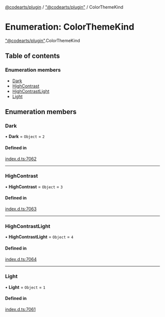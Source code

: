 [@codearts/plugin](../README.md) / ["@codearts/plugin"](../modules/_codearts_plugin_.md) / ColorThemeKind

# Enumeration: ColorThemeKind

["@codearts/plugin"](../modules/_codearts_plugin_.md).ColorThemeKind

## Table of contents

### Enumeration members

- [Dark](codearts_plugin_.ColorThemeKind.md#dark)
- [HighContrast](codearts_plugin_.ColorThemeKind.md#highcontrast)
- [HighContrastLight](codearts_plugin_.ColorThemeKind.md#highcontrastlight)
- [Light](codearts_plugin_.ColorThemeKind.md#light)

## Enumeration members

### Dark

• **Dark** = `Object` = `2`

#### Defined in

[index.d.ts:7062](https://github.com/huaweicloud/cloudide-plugin-api/blob/a4193a8/index.d.ts#L7062)

___

### HighContrast

• **HighContrast** = `Object` = `3`

#### Defined in

[index.d.ts:7063](https://github.com/huaweicloud/cloudide-plugin-api/blob/a4193a8/index.d.ts#L7063)

___

### HighContrastLight

• **HighContrastLight** = `Object` = `4`

#### Defined in

[index.d.ts:7064](https://github.com/huaweicloud/cloudide-plugin-api/blob/a4193a8/index.d.ts#L7064)

___

### Light

• **Light** = `Object` = `1`

#### Defined in

[index.d.ts:7061](https://github.com/huaweicloud/cloudide-plugin-api/blob/a4193a8/index.d.ts#L7061)
